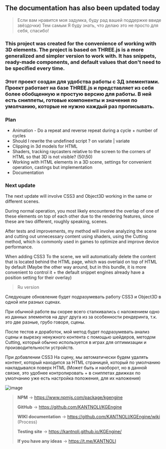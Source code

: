 ## The documentation has also been updated today

> Если вам нравится моя задумка, буду рад вашей поддержке ввиде звёздочки) Тем самым Я буду знать, что делаю это не просто для себя, спасибо!

### This project was created for the convenience of working with 3D elements. The project is based on THREE.js is a more generalized and simpler version to work with. It has snippets, ready-made components, and default values that don't need to be specified every time.
### Этот проект создан для удобства работы с 3Д элементами. Проект работает на базе THREE.js и представляет из себя более обобщенную и простую версию для работы. В ней есть сниппеты, готовые компоненты и значения по умолчанию, которые не нужно каждый раз прописывать. 

###  **Plan**
- Animation - Do a repeat and reverse repeat during a cycle + number of cycles
- Should I rewrite the undefined script ? on variate | variate
- Clipping in 3d models for HTML
- Shaders, tracking raycasters relative to the screen to the corners of HTML so that 3D is not visible? (50\50)
- Working with HTML elements in a 3D scene, settings for convenient operation, castings but implementation 
- Documentation


### Next update
The next update will involve CSS3 and Object3D working in the same or different scenes.

During normal operation, you most likely encountered the overlap of one of these elements on top of each other due to the rendering features, since these are two different, roughly speaking, scenes.

After tests and improvements, my method will involve analyzing the scene and cutting out unnecessary content using shaders, using the Cutting method, which is commonly used in games to optimize and improve device performance. 

When adding CSS3 To the scene, we will automatically delete the content that is located behind the HTML page, which was overlaid on top of HTML by default (Maybe the other way around, but in this bundle, it is more convenient to control it + the default snippet engines already have a position setting for their overlay)

> Ru version

Следующее обновление будет подразумевать работу CSS3 и Object3D в одной или разных сценах.

При обычной работе вы скорее всего сталкивались с  наложением одно из данных элементов на друг друга из за особенности рендеринга, т.к. это две разные, грубо говоря, сцены.

После тестов и доработок, мой метод будет подразумевать анализ сцены и вырезку ненужного контента с помощью шейдеров, методом Cutting, который обычно используется в играх для оптимизации и производительности устройств. 

При добавлении CSS3 На сцену, мы автоматически будем удалять контент, который находится за HTML страницей, который по умолчанию накладывался поверх HTML (Может быть и наоборот, но в данной связке, это удобнее контролировать + в сниппетах движках по умолчанию уже есть настройка положения, для их наложения)



![image](https://github.com/user-attachments/assets/f86be3fa-6efc-4e4c-81f9-5dc223db404b)



> **NPM** -> https://www.npmjs.com/package/kgengine
>
> **GitHub** -> https://github.com/KANTNOLI/KGEngine
> 
> **WIKI documentation** -> https://github.com/KANTNOLI/KGEngine/wiki (Process)
> 
> **Testing site** -> https://kantnoli.github.io/KGEngine/
>
> **If you have any ideas** -> https://t.me/KANTNOLI
